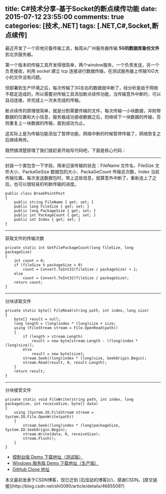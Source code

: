 title: C#技术分享-基于Socket的断点续传功能
date: 2015-07-12 23:55:00
comments: true
categories: [技术,.NET]
tags: [.NET,C#,Socket,断点续传]
---

最近开发了一个异地灾备传输工具，每周从广州服务器传输 **5G的数据库备份文件** 到北京服务器。

第一个版本的传输工具开发得很简单，两个window服务，一个负责发送，另一个负责接收，利用 socket 建立 tcp 连接进行数据传输，在测试服务器上传输10G大小的文件没有问题。

但部署到生产环境之后，每次传输了3G左右的数据就中断了，经分析是由于网络不稳定造成的，所以需要对传输工具添加断点续传功能，当传输意外中断时，可以自动连接，并完成上一次未完成的传输。

断点续传的原理很简单，就是分割需要传输的文件，每次传输一小块数据，并附带数据的位置和大小信息，服务器成功接收数据之后，则继续下一块数据的传输，否则重复上一块数据的传输，直到成功为止。

<!-- more --> 

这实际上是为传输功能添加了暂停功能，网络中断的时候暂停传输了，网络恢复之后继续再传。

既然搞清楚原理了我们就赶紧开始写代码吧，下面是核心代码：

---
封装一个类包含一下字段，用来记录传输的状态：FileName 文件名、FileSize 文件大小、PackaGeSize 数据包的大小、PackaGeCount 传输总次数，Index 当前传输位置。每次发送数据包时，带上这些信息，就算意外中断了，重新连上了之后，也可以很轻易的判断传输的进度。
```
public class BreakPointPost
{
    public string FileName { get; set; }
    public long FileSize { get; set; }
    public long PackageSize { get; set; }
    public int PackageCount { get; set; }
    public int Index { get; set; }
}
```

---
获取文件的传输次数
```
private static int GetFilePackageCount(long fileSize, long packageSize)
{
    int count = 0;
    if (fileSize % packageSize > 0)
        count = Convert.ToInt32(fileSize / packageSize) + 1;
    else
        count = Convert.ToInt32(fileSize / packageSize);
    return count;
}
```

---
分块读取文件
```
private static byte[] FileRead(string path, int index, long size)
{
    byte[] result = null;
    long length = (long)index * (long)size + size;
    using (FileStream stream = File.OpenRead(path))
    {
        if (length > stream.Length)
            result = new byte[stream.Length - ((long)index * (long)size)];
        else
            result = new byte[size];
        stream.Seek((long)index * (long)size, SeekOrigin.Begin);
        stream.Read(result, 0, result.Length);
    }
    return result;
}
```

---
分块接受文件
```
private static void FileWrite(string path, int index, long packageSize, int receiveSize, byte[] data)
{
    using (System.IO.FileStream stream = System.IO.File.OpenWrite(path))
    {
        stream.Seek((long)index * (long)packageSize, System.IO.SeekOrigin.Begin);
        stream.Write(data, 0, receiveSize);
        stream.Flush();
    }
}
```
- [控制台版 Demo 下载地址（测试版）](http://yun.baidu.com/s/1v1j9G)
- [Windows 服务版 Demo 下载地址（生产版）](http://yun.baidu.com/s/1c00gKIs)
- [GitHub Clone 地址](https://github.com/stone0090/library-code/tree/master/donet/socket)

<div class="article-statement">
本文最初发表于CSDN博客，现已迁到 [石佳劼的博客](/)，感谢CSDN。[原文链接](http://blog.csdn.net/shi0090/article/details/46855097)
</div>